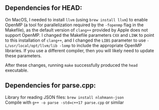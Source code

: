 ## Dependencies for HEAD:

On MacOS, I needed to install `llvm` (using `brew install llvm`) to enable OpenMP (a tool for parallelization required by the `-fopenmp` flag in the Makefile), as the default version of `clang++` provided by Apple does not support OpenMP. I changed the Makefile parameters `CXX` and `LINK` to point to this installation of `clang++`, and I changed the `LIBS` parameter to use  `-L/usr/local/opt/llvm/lib -lomp` to include the appropriate OpenMP libraries. If you use a different compiler, then you will likely need to update these parameters.

After these changes, running `make` successfully produced the `head` executable.

## Dependencies for parse.cpp:
Library for reading JSON files: `brew install nlohmann-json`  
Compile with `g++ -o parse -std=c++17 parse.cpp` or similar